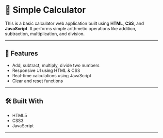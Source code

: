 # 🔢 Simple Calculator

This is a basic calculator web application built using **HTML**, **CSS**, and **JavaScript**. 
It performs simple arithmetic operations like addition, subtraction, multiplication, and division.

---

## 🚀 Features

- Add, subtract, multiply, divide two numbers
- Responsive UI using HTML & CSS
- Real-time calculations using JavaScript
- Clear and reset functions

---

## 🛠️ Built With

- HTML5
- CSS3
- JavaScript

---

